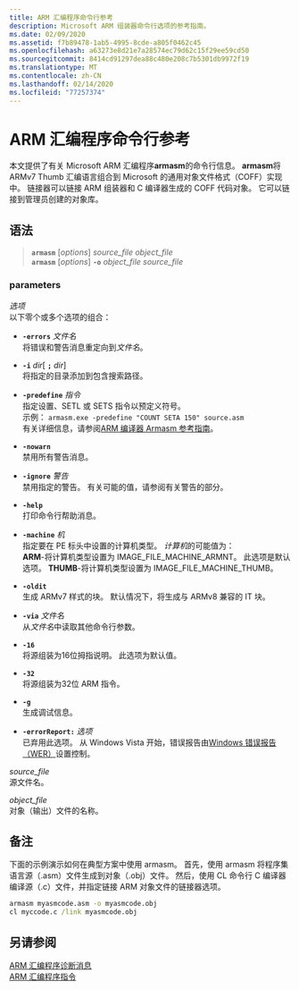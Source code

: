 ```yaml
---
title: ARM 汇编程序命令行参考
description: Microsoft ARM 组装器命令行选项的参考指南。
ms.date: 02/09/2020
ms.assetid: f7b89478-1ab5-4995-8cde-a805f0462c45
ms.openlocfilehash: a63273e8d21e7a28574ec79d62c15f29ee59cd50
ms.sourcegitcommit: 8414cd91297dea88c480e208c7b5301db9972f19
ms.translationtype: MT
ms.contentlocale: zh-CN
ms.lasthandoff: 02/14/2020
ms.locfileid: "77257374"
---
```

# <a name="arm-assembler-command-line-reference"></a>ARM 汇编程序命令行参考

本文提供了有关 Microsoft ARM 汇编程序**armasm**的命令行信息。 **armasm**将 ARMv7 Thumb 汇编语言组合到 Microsoft 的通用对象文件格式（COFF）实现中。 链接器可以链接 ARM 组装器和 C 编译器生成的 COFF 代码对象。 它可以链接到管理员创建的对象库。

## <a name="syntax"></a>语法

> **`armasm`** [*options*] *source_file* *object_file*\
> **`armasm`** [*options*] **`-o`** *object_file* *source_file*

### <a name="parameters"></a>parameters

*选项*\
以下零个或多个选项的组合：

- **`-errors`** *文件名*\
   将错误和警告消息重定向到*文件名*。

- **`-i`** *dir*[ **`;`** <em>dir</em>] \
   将指定的目录添加到包含搜索路径。

- **`-predefine`** *指令*\
   指定设置、SETL 或 SETS 指令以预定义符号。 \
   示例： `armasm.exe -predefine "COUNT SETA 150" source.asm`\
   有关详细信息，请参阅[ARM 编译器 Armasm 参考指南](http://infocenter.arm.com/help/topic/com.arm.doc.dui0802b/index.html)。

- **`-nowarn`**\
   禁用所有警告消息。

- **`-ignore`** *警告*\
   禁用指定的警告。 有关可能的值，请参阅有关警告的部分。

- **`-help`**\
   打印命令行帮助消息。

- **`-machine`** *机*\
   指定要在 PE 标头中设置的计算机类型。  *计算机*的可能值为： \
   **ARM**-将计算机类型设置为 IMAGE_FILE_MACHINE_ARMNT。 此选项是默认选项。
   **THUMB**-将计算机类型设置为 IMAGE_FILE_MACHINE_THUMB。

- **`-oldit`**\
   生成 ARMv7 样式的块。  默认情况下，将生成与 ARMv8 兼容的 IT 块。

- **`-via`** *文件名*\
   从*文件名*中读取其他命令行参数。

- **`-16`**\
   将源组装为16位拇指说明。  此选项为默认值。

- **`-32`**\
   将源组装为32位 ARM 指令。

- **`-g`**\
   生成调试信息。

- **`-errorReport:`** *选项*\
   已弃用此选项。 从 Windows Vista 开始，错误报告由[Windows 错误报告（WER）](/windows/win32/wer/windows-error-reporting)设置控制。

*source_file*\
源文件名。

*object_file*\
对象（输出）文件的名称。

## <a name="remarks"></a>备注

下面的示例演示如何在典型方案中使用 armasm。 首先，使用 armasm 将程序集语言源（.asm）文件生成到对象（.obj）文件。 然后，使用 CL 命令行 C 编译器编译源（.c）文件，并指定链接 ARM 对象文件的链接器选项。

```cmd
armasm myasmcode.asm -o myasmcode.obj
cl myccode.c /link myasmcode.obj
```

## <a name="see-also"></a>另请参阅

[ARM 汇编程序诊断消息](../../assembler/arm/arm-assembler-diagnostic-messages.md)\
[ARM 汇编程序指令](../../assembler/arm/arm-assembler-directives.md)
